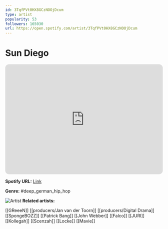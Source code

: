 ```yaml
---
id: 3TqfPVt0HX8GCzNOOjDcum
type: artist
popularity: 53
followers: 165030
url: https://open.spotify.com/artist/3TqfPVt0HX8GCzNOOjDcum
---
```

# Sun Diego

<iframe style="border-radius:12px" src="https://open.spotify.com/embed/artist/3TqfPVt0HX8GCzNOOjDcum" width="100%" height="352" frameBorder="0" allowfullscreen="" allow="autoplay; clipboard-write; encrypted-media; fullscreen; picture-in-picture" loading="lazy"></iframe>

**Spotify URL:** [Link](https://open.spotify.com/artist/3TqfPVt0HX8GCzNOOjDcum)

**Genre:**  #deep_german_hip_hop

![Artist](https://i.scdn.co/image/ab6761610000e5eb22d3cbd46b2bd9686d9055f4)
**Related artists:**

[[GReeeN]]
[[producers/Jan van der Toorn]]
[[producers/Digital Drama]]
[[SpongeBOZZ]]
[[Patrick Bang]]
[[John Webber]]
[[Falco]]
[[JURI]]
[[Kollegah]]
[[Scenzah]]
[[Locke]]
[[Mavie]]
